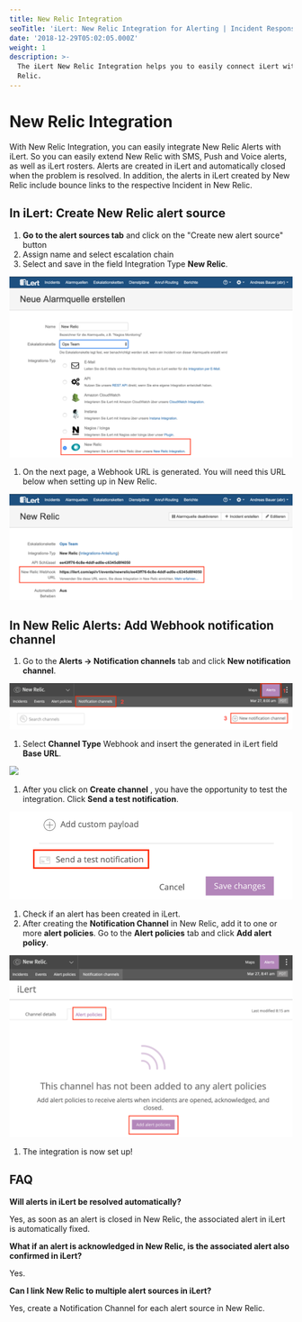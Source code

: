 ```yaml
---
title: New Relic Integration
seoTitle: 'iLert: New Relic Integration for Alerting | Incident Response | Uptime'
date: '2018-12-29T05:02:05.000Z'
weight: 1
description: >-
  The iLert New Relic Integration helps you to easily connect iLert with New
  Relic.
---
```


# New Relic Integration

With New Relic Integration, you can easily integrate New Relic Alerts with iLert. So you can easily extend New Relic with SMS, Push and Voice alerts, as well as iLert rosters. Alerts are created in iLert and automatically closed when the problem is resolved. In addition, the alerts in iLert created by New Relic include bounce links to the respective Incident in New Relic.

## In iLert: Create New Relic alert source <a href="#create-alarm-source" id="create-alarm-source"></a>

1. **Go to the alert sources tab** and click on the "Create new alert source" button
2. Assign name and select escalation chain
3. Select and save in the field Integration Type **New Relic**.

![](../../.gitbook/assets/nr1.png)

1. On the next page, a Webhook URL is generated. You will need this URL below when setting up in New Relic.

![](../../.gitbook/assets/nr2.png)

## In New Relic Alerts: Add Webhook notification channel <a href="#add-webhook" id="add-webhook"></a>

1. Go to the **Alerts → Notification channels** tab and click **New notification channel**.

![](../../.gitbook/assets/nr3.png)

1. Select **Channel Type** Webhook and insert the generated in iLert field **Base URL**.

![](../../.gitbook/assets/nr4\_png.png)

1. After you click on **Create channel** , you have the opportunity to test the integration. Click **Send a test notification**.

![](../../.gitbook/assets/nr5.png)

1. Check if an alert has been created in iLert.
2. After creating the **Notification Channel** in New Relic, add it to one or more **alert policies**. Go to the **Alert policies** tab and click **Add alert policy**.

![](../../.gitbook/assets/nr6.png)

1. The integration is now set up!

## FAQ <a href="#faq" id="faq"></a>

**Will alerts in iLert be resolved automatically?**

Yes, as soon as an alert is closed in New Relic, the associated alert in iLert is automatically fixed.

**What if an alert is acknowledged in New Relic, is the associated alert also confirmed in iLert?**

Yes.

**Can I link New Relic to multiple alert sources in iLert?**

Yes, create a Notification Channel for each alert source in New Relic.
